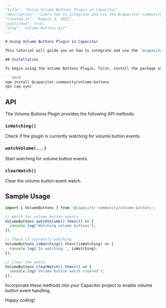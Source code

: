 ```markdown
---
"title": "Using Volume Buttons Plugin in Capacitor",
"description": "Learn how to integrate and use the @capacitor-community/volume-buttons package in your Capacitor projects.",
"created_at": "August 4, 2022",
"published": true,
"slug": "volume-buttons.git"
---

# Using Volume Buttons Plugin in Capacitor

This tutorial will guide you on how to integrate and use the `@capacitor-community/volume-buttons` package in your Capacitor projects.

## Installation

To begin using the Volume Buttons Plugin, first, install the package using npm:

```bash
npm install @capacitor-community/volume-buttons
npx cap sync
```

## API

The Volume Buttons Plugin provides the following API methods:

### `isWatching()`

Check if the plugin is currently watching for volume button events.

### `watchVolume(...)`

Start watching for volume button events.

### `clearWatch()`

Clear the volume button event watch.

## Sample Usage

```typescript
import { VolumeButtons } from '@capacitor-community/volume-buttons';

// Watch for volume button events
VolumeButtons.watchVolume().then(() => {
  console.log('Watching volume buttons');
});

// Check if currently watching
VolumeButtons.isWatching().then((isWatching) => {
  console.log('Is watching:', isWatching);
});

// Clear the watch
VolumeButtons.clearWatch().then(() => {
  console.log('Volume button watch cleared');
});
```

Incorporate these methods into your Capacitor project to enable volume button event handling.

Happy coding!
```